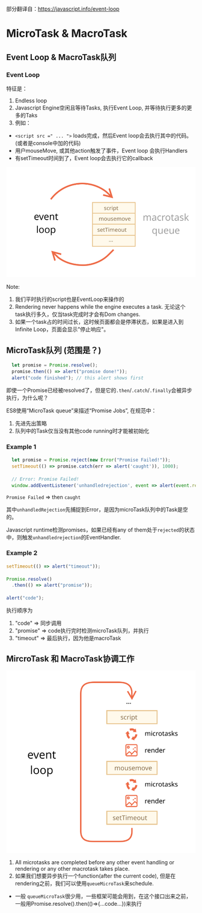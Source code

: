 部分翻译自：<https://javascript.info/event-loop>
# MicroTask & MacroTask
## Event Loop & MacroTask队列 
### Event Loop
特征是：
1. Endless loop
2. Javascript Engine空闲且等待Tasks, 执行Event Loop, 并等待执行更多的更多的Taks
3. 例如：
  + `<script src =" ... ">` loads完成，然后Event loop会去执行其中的代码。(或者是console中加的代码)
  + 用户mouseMove, 或其他action触发了事件，Event loop 会执行Handlers
  + 有setTimeout时间到了，Event loop会去执行它的callback
  
  ![Event Loop](./img/event_loop.svg)

  Note: 
  1. 我们平时执行的script也是EventLoop来操作的
  2. Rendering never happens while the engine executes a task. 无论这个task执行多久，仅当task完成时才会有Dom changes.
  3. 如果一个task占的时间过长，这时候页面都会是停滞状态，如果是进入到Infinite Loop，页面会显示"停止响应"。

## MicroTask队列 (范围是？)
```javascript
  let promise = Promise.resolve();
  promise.then(() => alert("promise done!"));
  alert("code finished"); // this alert shows first
```
即使一个Promise已经被resolved了，但是它的`.then`/`.catch`/`.finally`会被异步执行，为什么呢？

ES8使用“MicroTask queue”来描述“Promise Jobs”, 在规范中：
1. 先进先出策略
2. 队列中的Task仅当没有其他code running时才能被初始化

### Example 1
```javascript
  let promise = Promise.reject(new Error("Promise Failed!"));
  setTimeout(() => promise.catch(err => alert('caught')), 1000);

  // Error: Promise Failed!
  window.addEventListener('unhandledrejection', event => alert(event.reason));
```

`Promise Failed` => then `caught`

其中`unhandledRejection`先捕捉到Error，是因为microTask队列中的Task是空的。

Javascript runtime检测promises，如果已经有any of them处于`rejected`的状态中，则触发`unhandledrejection`的EventHandler.

### Example 2
```javascript
setTimeout(() => alert("timeout"));

Promise.resolve()
  .then(() => alert("promise"));

alert("code");
```
执行顺序为
1. "code" => 同步调用
2. "promise" => code执行完时检测microTask队列，并执行
3. "timeout" => 最后执行，因为他是macroTask

## MircroTask 和 MacroTask协调工作
 ![Micro&Macro](./img/event_loop2.svg)
 
 1. All microtasks are completed before any other event handling or rendering or any other macrotask takes place.
 2. 如果我们想要异步执行一个function(after the current code), 但是在rendering之前，我们可以使用`queueMicroTask`来schedule.
  + 一般 `queueMicroTask`很少用，一些框架可能会用到，在这个接口出来之前，一般用Promise.resolve().then(()=>{...code...})来执行

